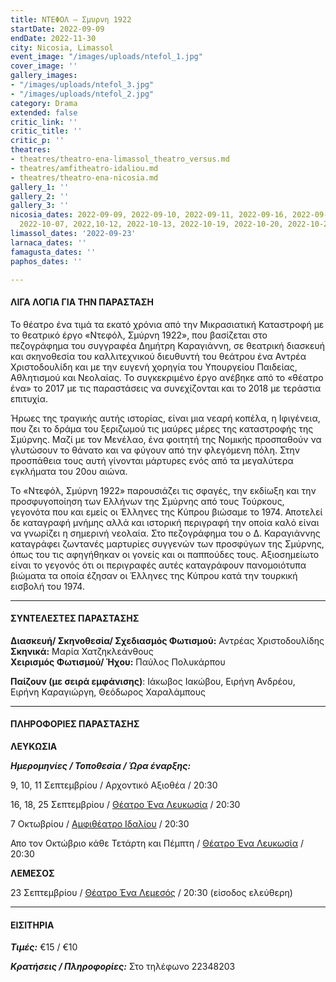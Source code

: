 ```yaml
---
title: ΝΤΕΦΟΛ – Σμυρνη 1922
startDate: 2022-09-09
endDate: 2022-11-30
city: Nicosia, Limassol
event_image: "/images/uploads/ntefol_1.jpg"
cover_image: ''
gallery_images:
- "/images/uploads/ntefol_3.jpg"
- "/images/uploads/ntefol_2.jpg"
category: Drama
extended: false
critic_link: ''
critic_title: ''
critic_p: ''
theatres:
- theatres/theatro-ena-limassol_theatro_versus.md
- theatres/amfitheatro-idaliou.md
- theatres/theatro-ena-nicosia.md
gallery_1: ''
gallery_2: ''
gallery_3: ''
nicosia_dates: 2022-09-09, 2022-09-10, 2022-09-11, 2022-09-16, 2022-09-18, 2022-09-25,
  2022-10-07, 2022,10-12, 2022-10-13, 2022-10-19, 2022-10-20, 2022-10-26, 2022-10-27
limassol_dates: '2022-09-23'
larnaca_dates: ''
famagusta_dates: ''
paphos_dates: ''

---
```

#### ΛΙΓΑ ΛΟΓΙΑ ΓΙΑ ΤΗΝ ΠΑΡΑΣΤΑΣΗ

Το θέατρο ένα τιμά τα εκατό χρόνια από την Μικρασιατική Καταστροφή με το θεατρικό έργο «Ντεφόλ, Σμύρνη 1922», που βασίζεται στο πεζογράφημα του συγγραφέα Δημήτρη Καραγιάννη, σε θεατρική διασκευή και σκηνοθεσία του καλλιτεχνικού διευθυντή του θεάτρου ένα Αντρέα Χριστοδουλίδη και με την ευγενή χορηγία του Υπουργείου Παιδείας, Αθλητισμού και Νεολαίας. Το συγκεκριμένο έργο ανέβηκε από το «θέατρο ένα» το 2017 με τις παραστάσεις να συνεχίζονται και το 2018 με τεράστια επιτυχία.

Ήρωες της τραγικής αυτής ιστορίας, είναι μια νεαρή κοπέλα, η Ιφιγένεια, που ζει το δράμα του ξεριζωμού τις μαύρες μέρες της καταστροφής της Σμύρνης. Μαζί με τον Μενέλαο, ένα φοιτητή της Νομικής προσπαθούν να γλυτώσουν το θάνατο και να φύγουν από την φλεγόμενη πόλη. Στην προσπάθεια τους αυτή γίνονται μάρτυρες ενός από τα μεγαλύτερα εγκλήματα του 20ου αιώνα.

Το «Ντεφόλ, Σμύρνη 1922» παρουσιάζει τις σφαγές, την εκδίωξη και την προσφυγοποίηση των Ελλήνων της Σμύρνης από τους Τούρκους, γεγονότα που και εμείς οι Έλληνες της Κύπρου βιώσαμε το 1974. Αποτελεί δε καταγραφή μνήμης αλλά και ιστορική περιγραφή την οποία καλό είναι να γνωρίζει η σημερινή νεολαία. Στο πεζογράφημα του ο Δ. Καραγιάννης καταγράφει ζωντανές μαρτυρίες συγγενών των προσφύγων της Σμύρνης, όπως του τις αφηγήθηκαν οι γονείς και οι παππούδες τους. Αξιοσημείωτο είναι το γεγονός ότι οι περιγραφές αυτές καταγράφουν πανομοιότυπα βιώματα τα οποία έζησαν οι Έλληνες της Κύπρου κατά την τουρκική εισβολή του 1974.

***

#### ΣΥΝΤΕΛΕΣΤΕΣ ΠΑΡΑΣΤΑΣΗΣ

**Διασκευή/ Σκηνοθεσία/ Σχεδιασμός Φωτισμού:** Αντρέας Χριστοδουλίδης  
**Σκηνικά:** Μαρία Χατζηκλεάνθους  
**Χειρισμός Φωτισμού/ Ήχου:** Παύλος Πολυκάρπου

**Παίζουν (με σειρά εμφάνισης)**: Ιάκωβος Ιακώβου, Ειρήνη Ανδρέου, Ειρήνη Καραγιώργη, Θεόδωρος Χαραλάμπους

***

#### ΠΛΗΡΟΦΟΡΙΕΣ ΠΑΡΑΣΤΑΣΗΣ

**ΛΕΥΚΩΣΙΑ**

**_Ημερομηνίες / Τοποθεσία / Ώρα έναρξης:_**

9, 10, 11 Σεπτεμβρίου / Αρχοντικό Αξιοθέα / 20:30

16, 18, 25 Σεπτεμβρίου / [Θέατρο Ένα Λευκωσία](?#map) / 20:30

7 Οκτωβρίου / [Αμφιθέατρο Ιδαλίου](?#map) / 20:30

Απο τον Οκτώβριο κάθε Τετάρτη και Πέμπτη / [Θέατρο Ένα Λευκωσία](?#map) / 20:30

**ΛΕΜΕΣΟΣ**

23 Σεπτεμβρίου / [Θέατρο Ένα Λεμεσός](?#map) / 20:30 (είσοδος ελεύθερη)

***

#### ΕΙΣΙΤΗΡΙΑ

**_Τιμές:_** €15 / €10

**_Κρατήσεις / Πληροφορίες:_** Στο τηλέφωνο 22348203